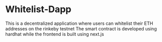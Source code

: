 # Whitelist-Dapp
This is a decentralized application where users can whitelist their ETH addresses on the rinkeby testnet
The smart contract is developed using hardhat while the frontend is built using next.js
